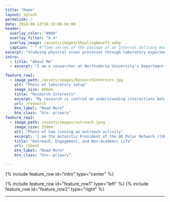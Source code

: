 ```yaml
---
title: "Home"
layout: splash
permalink: /
date: 2024-06-12T16:19:00-04:00
header:
  overlay_color: "#000"
  overlay_filter: "0.4"
  overlay_image: /assets/images/ShoalingWaveTS.webp
  caption: " " #"Time series of the passage of an Internal Solitary Wave"
excerpt: "Studying physical ocean processes through laboratory experiments and lab-scale simulations."
intro: 
  - title: "About Me"
  - excerpt: "I am a researcher at Northumbria University's Department of Geography and Environmental Sciences. My work aims to understand the physical processes in the ocean, and how they interact with different elements of the earth system. My main focus is on the polar oceans, and I currently investigate the interactions between ice shelves ice and buoyant meltwater plumes using both laboratory experiments and numerical modelling to understand these complex processes."

feature_row1:
  - image_path: /assets/images/ResearchInterests.jpg
    alt: "Photo of laboratory setup"
    image_size: 400em
    title: "Research Interests"
    excerpt: 'My research is centred on understanding interactions between the cryosphere and oceans at a variety of scales. Currently, I am exploring ice shelf-ocean interactions through laboratory experiments. My PhD Project, "Experimental and Numerical Simulations of Boundary Effects on Internal Solitary Waves” examines how oceanic internal solitary waves (which travel along density interfaces within the water column, and act in a “solitary” manner) interact with sea ice, and underwater slopes. This was primarily conducted in a 7m long flume tank, and was complemented by numerical simulations. Understanding diapycnal mixing of fluids is crucial in these studies, and I have developed tools to better analyse these processes. '
    url: /research
    btn_label: "Read More"
    btn_class: "btn--primary"
feature_row2:
  - image_path: /assets/images/outreach.jpeg
    image_size: 250em
    alt: "Photo of Sam running an outreach activity"
    excerpt: 'I am the Antarctic President of the UK Polar Network ([UKPN](https://polarnetwork.org/)), where I organise training, networking, education and outreach opportunities to support the next generation of early career polar researchers. I also have outreach experience in delivering outreach sessions and managing larger projects as part of the ONE Planet Outreach project. In my spare time, I enjoy playing trombone with the Felling Band, a local second section brass band, and serve as charity trustee of the [UniBrass Foundation](https://www.unibrass.co.uk), supporting university level brass banding.'
    title: "Outreach, Engagement, and Non-Academic Life"
    url: /about
    btn_label: "Read More"
    btn_class: "btn--primary"

---
```


{% include feature_row id="intro" type="center" %}

{% include feature_row id="feature_row1" type="left" %}
{% include feature_row id="feature_row2" type="right" %}

---

